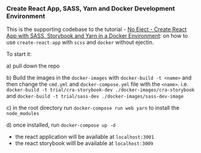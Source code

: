 ### Create React App, SASS, Yarn and Docker Development Environment

This is the supporting codebase to the tutorial - [No Eject - Create React App with SASS, Storybook and Yarn in a Docker Environment](http://start.jcolemorrison.com/no-eject-create-react-app-with-sass-storybook-and-yarn-in-a-docker-environment/): on how to use `create-react-app` with `scss` and `docker` without ejectin.

To start it:

a) pull down the repo

b) Build the images in the `docker-images` with `docker-build -t <name>` and then change the `cmd.yml` and `docker-compose.yml` file with the `<name>`.  i.e. `docker-build -t trial/cra-storybook-dev ./docker-images/cra-storybook` and `docker-build -t trial/sass-dev ./docker-images/sass-dev-image`

c) in the root directory run `docker-compose run web yarn` to install the `node_modules`

d) once installed, run `docker-compose up -d`

- the react application will be available at `localhost:3001`
- the react storybook willl be available at `localhost:3009`
